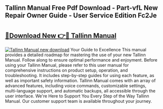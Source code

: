 ## Tallinn Manual Free Pdf Download - Part-vfL New Repair Owner Guide - User Service Edition Fc2Je

# <h2><a href="http://cf20331.oget.top/?id=Tallinn+Manual">🔗Download New 👉🔴 Tallinn Manual</a></h2>

[![Tallinn Manual new download](https://i.imgur.com/5g1atiW.png)](http://cf20331.oget.top/?id=Tallinn+Manual)
Your Guide to Excellence This manual provides a detailed roadmap for mastering the use of your new Tallinn Manual. Follow along to ensure optimal performance and enjoyment. Before using your Tallinn Manual, please refer to this user manual for comprehensive instructions on product setup, operation, and troubleshooting. It includes step-by-step guides for using each feature, as well as important safety information. Tallinn Manual comes with an array of advanced features, including voice commands, customizable settings, multi-language support, and automatic backups, all accessible through the user interface. We're Here to Support You Every Step of the Way Tallinn Manual. Our customer support team is available throughout your journey.
